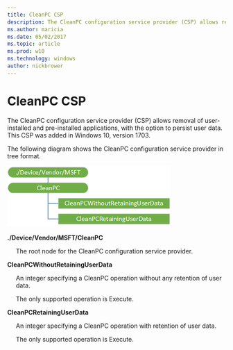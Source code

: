 ```yaml
---
title: CleanPC CSP
description: The CleanPC configuration service provider (CSP) allows removal of user-installed and pre-installed applications, with the option to persist user data. This CSP was added in Windows 10, version 1703.
ms.author: maricia
ms.date: 05/02/2017
ms.topic: article
ms.prod: w10
ms.technology: windows
author: nickbrower
---
```


# CleanPC CSP

The CleanPC configuration service provider (CSP) allows removal of user-installed and pre-installed applications, with the option to persist user data. This CSP was added in Windows 10, version 1703.

The following diagram shows the CleanPC configuration service provider in tree format.

![CleanPC csp diagram](images/provisioning-csp-cleanpc.png)

<a href="" id="--device-vendor-msft-cleanpc"></a>**./Device/Vendor/MSFT/CleanPC**  
<p style="margin-left: 20px">The root node for the CleanPC configuration service provider.</p>

<a href="" id="cleanpcwithoutretaininguserdata"></a>**CleanPCWithoutRetainingUserData**  
<p style="margin-left: 20px">An integer specifying a CleanPC operation without any retention of user data.

<p style="margin-left: 20px">The only supported operation is Execute.

<a href="" id="cleanpcwithoutretaininguserdata"></a>**CleanPCRetainingUserData**  
<p style="margin-left: 20px">An integer specifying a CleanPC operation with retention of user data. 

<p style="margin-left: 20px">The only supported operation is Execute.
